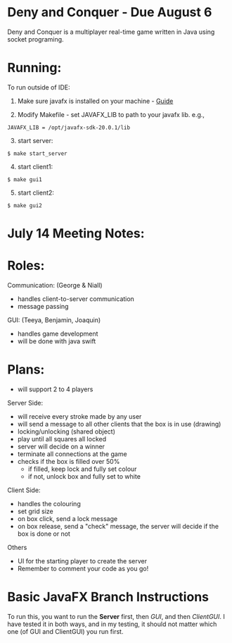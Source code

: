 # Deny and Conquer - Due August 6

Deny and Conquer is a multiplayer real-time game written in Java using socket programing.

# Running:
To run outside of IDE:
1. Make sure javafx is installed on your machine - [Guide](https://openjfx.io/openjfx-docs/#install-javafx)

2. Modify Makefile - set JAVAFX_LIB to path to your javafx lib.
e.g.,
```shell
JAVAFX_LIB = /opt/javafx-sdk-20.0.1/lib
```

3. start server:
```shell 
$ make start_server
```

4. start client1:
```shell
$ make gui1
```

5. start client2:
```shell
$ make gui2
```

# July 14 Meeting Notes: 

# Roles: 
Communication: (George & Niall)
- handles client-to-server communication
- message passing

GUI: (Teeya, Benjamin, Joaquin)
- handles game development
- will be done with java swift

# Plans:
- will support 2 to 4 players

Server Side: 
- will receive every stroke made by any user
- will send a message to all other clients that the box is in use (drawing)
- locking/unlocking (shared object)
- play until all squares all locked
- server will decide on a winner
- terminate all connections at the game
- checks if the box is filled over 50%
  - if filled, keep lock and fully set colour
  - if not, unlock box and fully set to white

Client Side:
- handles the colouring
- set grid size
- on box click, send a lock message
- on box release, send a "check" message, the server will decide if the box is done or not

Others
- UI for the starting player to create the server
- Remember to comment your code as you go!

# Basic JavaFX Branch Instructions
To run this, you want to run the **Server** first, then *GUI*, and then *ClientGUI*. I have tested it in both ways, and in my testing, it should not matter which one (of GUI and ClientGUI) you run first.
  
